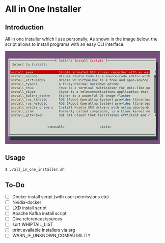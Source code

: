 # All in One Installer

## Introduction

All in one installer which I use personally. As shown in the image below, the script allows to install programs with an easy CLI interface.

![all_in_one_installer](screenshot.png)



## Usage

```bash
$ ./all_in_one_installer.sh
```



## To-Do

- [ ] Docker install script (with user permissions etc)
- [ ] Nvidia-docker
- [ ] LXD install script
- [ ] Apache Kafka install script
- [ ] Give references/sources
- [ ] sort WHIPTAIL_LIST
- [ ] print available installers via arg
- [ ] WARN_IF_UNKNOWN_COMPATIBILITY
